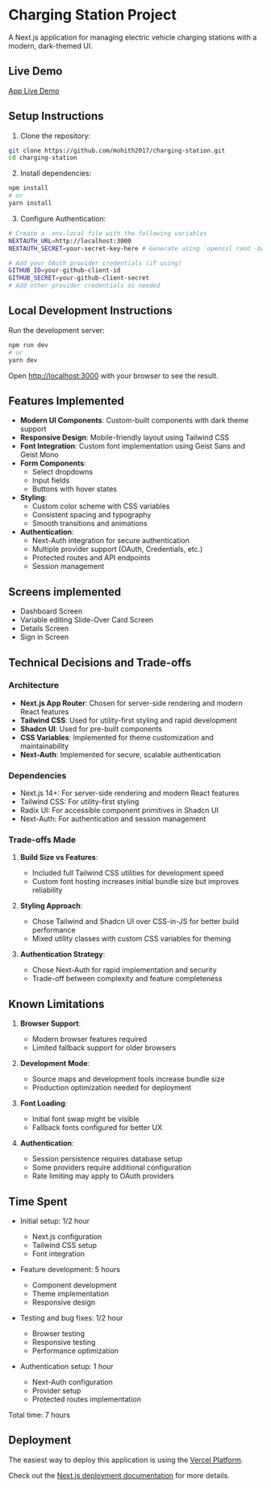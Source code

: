 # Charging Station Project

A Next.js application for managing electric vehicle charging stations with a modern, dark-themed UI.

## Live Demo

[App Live Demo](https://charging-station.vercel.app/)

## Setup Instructions

1. Clone the repository:

```bash
git clone https://github.com/mohith2017/charging-station.git
cd charging-station
```

2. Install dependencies:

```bash
npm install
# or
yarn install
```

3. Configure Authentication:

```bash
# Create a .env.local file with the following variables
NEXTAUTH_URL=http://localhost:3000
NEXTAUTH_SECRET=your-secret-key-here # Generate using `openssl rand -base64 32`

# Add your OAuth provider credentials (if using)
GITHUB_ID=your-github-client-id
GITHUB_SECRET=your-github-client-secret
# Add other provider credentials as needed
```

## Local Development Instructions

Run the development server:

```bash
npm run dev
# or
yarn dev
```

Open [http://localhost:3000](http://localhost:3000) with your browser to see the result.

## Features Implemented

- **Modern UI Components**: Custom-built components with dark theme support
- **Responsive Design**: Mobile-friendly layout using Tailwind CSS
- **Font Integration**: Custom font implementation using Geist Sans and Geist Mono
- **Form Components**: 
  - Select dropdowns
  - Input fields
  - Buttons with hover states
- **Styling**: 
  - Custom color scheme with CSS variables
  - Consistent spacing and typography
  - Smooth transitions and animations
- **Authentication**: 
  - Next-Auth integration for secure authentication
  - Multiple provider support (OAuth, Credentials, etc.)
  - Protected routes and API endpoints
  - Session management

## Screens implemented

- Dashboard Screen
- Variable editing Slide-Over Card Screen
- Details Screen
- Sign in Screen

## Technical Decisions and Trade-offs

### Architecture
- **Next.js App Router**: Chosen for server-side rendering and modern React features
- **Tailwind CSS**: Used for utility-first styling and rapid development
- **Shadcn UI**: Used for pre-built components
- **CSS Variables**: Implemented for theme customization and maintainability
- **Next-Auth**: Implemented for secure, scalable authentication

### Dependencies
- Next.js 14+: For server-side rendering and modern React features
- Tailwind CSS: For utility-first styling
- Radix UI: For accessible component primitives in Shadcn UI
- Next-Auth: For authentication and session management

### Trade-offs Made
1. **Build Size vs Features**:
   - Included full Tailwind CSS utilities for development speed
   - Custom font hosting increases initial bundle size but improves reliability

2. **Styling Approach**:
   - Chose Tailwind and Shadcn UI over CSS-in-JS for better build performance
   - Mixed utility classes with custom CSS variables for theming

3. **Authentication Strategy**:
   - Chose Next-Auth for rapid implementation and security
   - Trade-off between complexity and feature completeness

## Known Limitations

1. **Browser Support**:
   - Modern browser features required
   - Limited fallback support for older browsers

2. **Development Mode**:
   - Source maps and development tools increase bundle size
   - Production optimization needed for deployment

3. **Font Loading**:
   - Initial font swap might be visible
   - Fallback fonts configured for better UX

4. **Authentication**:
   - Session persistence requires database setup
   - Some providers require additional configuration
   - Rate limiting may apply to OAuth providers

## Time Spent

- Initial setup: 1/2 hour
  - Next.js configuration
  - Tailwind CSS setup
  - Font integration

- Feature development: 5 hours
  - Component development
  - Theme implementation
  - Responsive design

- Testing and bug fixes: 1/2 hour
  - Browser testing
  - Responsive testing
  - Performance optimization

- Authentication setup: 1 hour
  - Next-Auth configuration
  - Provider setup
  - Protected routes implementation

Total time: 7 hours

## Deployment

The easiest way to deploy this application is using the [Vercel Platform](https://vercel.com/new?utm_medium=default-template&filter=next.js&utm_source=create-next-app&utm_campaign=create-next-app-readme).

Check out the [Next.js deployment documentation](https://nextjs.org/docs/app/building-your-application/deploying) for more details.
